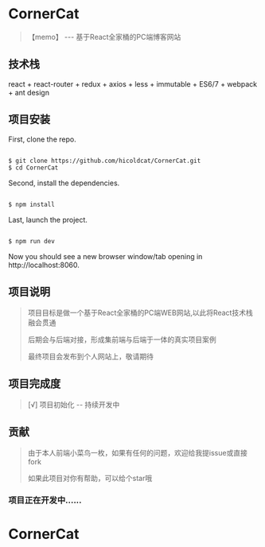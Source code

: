 CornerCat
=========

> 【memo】 --- 基于React全家桶的PC端博客网站

技术栈
------

react + react-router + redux + axios + less + immutable + ES6/7 + webpack + ant design

项目安装
--------

First, clone the repo.

```bash

$ git clone https://github.com/hicoldcat/CornerCat.git
$ cd CornerCat

```

Second, install the dependencies.

```bash

$ npm install

```

Last, launch the project.

```bash

$ npm run dev

```

Now you should see a new browser window/tab opening in http://localhost:8060.

项目说明
--------

> 项目目标是做一个基于React全家桶的PC端WEB网站,以此将React技术栈融会贯通
>
> 后期会与后端对接，形成集前端与后端于一体的真实项目案例
>
> 最终项目会发布到个人网站上，敬请期待


项目完成度
----------

> [√] 项目初始化 -- 持续开发中

贡献
----

> 由于本人前端小菜鸟一枚，如果有任何的问题，欢迎给我提issue或直接fork
>
> 如果此项目对你有帮助，可以给个star哦

### 项目正在开发中......
# CornerCat
